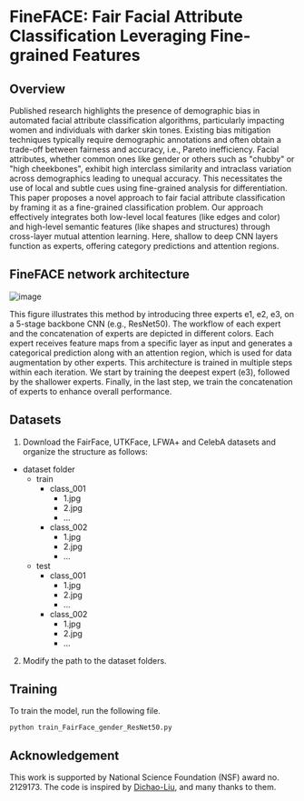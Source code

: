 # FineFACE: Fair Facial Attribute Classification Leveraging Fine-grained Features

## Overview

Published research highlights the presence of demographic bias in automated facial attribute classification algorithms, particularly impacting women and individuals with darker skin tones. Existing bias mitigation techniques typically require demographic annotations and often obtain a trade-off between fairness and accuracy, i.e., Pareto inefficiency. Facial attributes, whether common ones like gender or others such as "chubby" or "high cheekbones", exhibit high interclass similarity and intraclass variation across demographics leading to unequal accuracy. This necessitates the use of local and subtle cues using fine-grained analysis for differentiation.  This paper proposes a novel approach to fair facial attribute classification by framing it as a fine-grained classification problem. Our approach effectively integrates both low-level local features (like edges and color) and high-level semantic features (like shapes and structures) through cross-layer mutual attention learning. Here, shallow to deep CNN layers function as experts, offering category predictions and attention regions.

## FineFACE network architecture
![image](https://github.com/user-attachments/assets/6b11d3d4-c876-411e-b89d-33bffe5a7545)

This figure illustrates this method by introducing three experts e1, e2, e3, on a 5-stage backbone CNN (e.g., ResNet50). The workflow of each expert and the concatenation of experts are depicted in different colors. Each expert receives feature maps from a specific layer as input and generates a categorical prediction along with an attention region, which is used for data augmentation by other experts. This architecture is trained in multiple steps within each iteration. We start by training the deepest expert (e3), followed by the shallower experts. Finally, in the last step, we train the concatenation of experts to enhance overall performance.

## Datasets

1. Download the FairFace, UTKFace, LFWA+ and CelebA datasets and organize the structure as follows:

- dataset folder
  - train
    - class_001
      - 1.jpg
      - 2.jpg
      - ...
    - class_002
      - 1.jpg
      - 2.jpg
      - ...
  - test
    - class_001
      - 1.jpg
      - 2.jpg
      - ...
    - class_002
      - 1.jpg
      - 2.jpg
      - ...
2. Modify the path to the dataset folders.

## Training

To train the model, run the following file.

```
python train_FairFace_gender_ResNet50.py

```

## Acknowledgement

This work is supported by National Science Foundation (NSF) award no. 2129173. The code is inspired by [Dichao-Liu](https://github.com/Dichao-Liu/CMAL), and many thanks to them.

   
   
